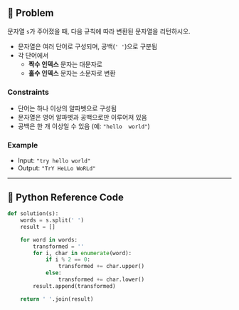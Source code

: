 ## 🧠 Problem
문자열 `s`가 주어졌을 때, 다음 규칙에 따라 변환된 문자열을 리턴하시오.

- 문자열은 여러 단어로 구성되며, 공백(`' '`)으로 구분됨
- 각 단어에서
  - **짝수 인덱스** 문자는 대문자로
  - **홀수 인덱스** 문자는 소문자로 변환

### Constraints
- 단어는 하나 이상의 알파벳으로 구성됨
- 문자열은 영어 알파벳과 공백으로만 이루어져 있음
- 공백은 한 개 이상일 수 있음 (예: `"hello  world"`)

### Example

- Input: `"try hello world"`  
- Output: `"TrY HeLLo WoRLd"`

---

## 🐍 Python Reference Code

```python
def solution(s):
    words = s.split(' ')
    result = []

    for word in words:
        transformed = ''
        for i, char in enumerate(word):
            if i % 2 == 0:
                transformed += char.upper()
            else:
                transformed += char.lower()
        result.append(transformed)

    return ' '.join(result)
```
